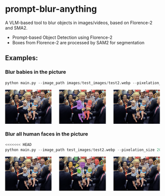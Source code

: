 # prompt-blur-anything
A VLM-based tool to blur objects in images/videos, based on Florence-2 and SMA2.

- Prompt-based Object Detection using Florence-2
- Boxes from Florence-2 are processed by SAM2 for segmentation

## Examples:
### Blur babies in the picture
```python
python main.py --image_path images/test_images/test2.webp --pixelation_size 10  --prompt "baby"
```

<div style="display: flex; justify-content: space-between;">
    <img src="images/test_images/test2.webp" alt="Image 1" style="width: 30%;"/>
    <img src="images/output_segments/test.webp" alt="Image 2" style="width: 30%;"/>
    <img src="images/output_images/test.webp" alt="Image 3" style="width: 30%;"/>
</div>

### Blur all human faces in the picture
```python
<<<<<<< HEAD
python main.py --image_path test_images/test2.webp --pixelation_size 20  --prompt "human face"
```


<div style="display: flex; justify-content: space-between;">
    <img src="images/test_images/test2.webp" alt="Image 1" style="width: 30%;"/>
    <img src="images/output_segments/test2.webp" alt="Image 2" style="width: 30%;"/>
    <img src="images/output_images/test2.webp" alt="Image 3" style="width: 30%;"/>
</div>


